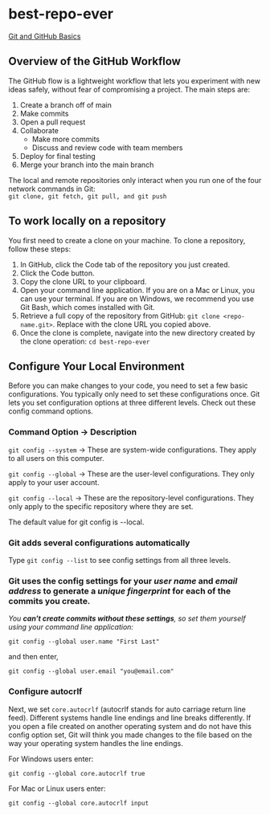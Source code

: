 # best-repo-ever
[Git and GitHub Basics](https://trailhead.salesforce.com/content/learn/modules/git-and-git-hub-basics/work-with-the-git-hub-workflow?trailmix_creator_id=walters954&trailmix_slug=cloud-code-getting-started)

## Overview of the GitHub Workflow  
The GitHub flow is a lightweight workflow that lets you experiment with new ideas safely, without fear of compromising a project. The main steps are:  
  
1. Create a branch off of main  
2. Make commits  
3. Open a pull request  
4. Collaborate  
   - Make more commits  
   - Discuss and review code with team members  
5. Deploy for final testing  
6. Merge your branch into the main branch 
  
The local and remote repositories only interact when you run one of the four network commands in Git:  
`git clone, git fetch, git pull, and git push`  
  
## To work locally on a repository  
You first need to create a clone on your machine. To clone a repository, follow these steps:

1. In GitHub, click the Code tab of the repository you just created.  
2. Click the Code button.  
3. Copy the clone URL to your clipboard.  
4. Open your command line application. If you are on a Mac or Linux, you can use your terminal. If you are on Windows, we recommend you use Git Bash, which comes installed with Git.  
5. Retrieve a full copy of the repository from GitHub: `git clone <repo-name.git>`. Replace with the clone URL you copied above.  
6. Once the clone is complete, navigate into the new directory created by the clone operation: `cd best-repo-ever`  
  
## Configure Your Local Environment  
Before you can make changes to your code, you need to set a few basic configurations. You typically only need to set these configurations once. Git lets you set configuration options at three different levels. Check out these config command options.  
  
### Command Option -> Description  
  
`git config --system` -> These are system-wide configurations. They apply to all users on this computer.  
  
`git config --global` -> These are the user-level configurations. They only apply to your user account.  
  
`git config --local` -> These are the repository-level configurations. They only apply to the specific repository where they are set.  

The default value for git config is --local.  
  
### Git adds several configurations automatically
Type `git config --list` to see config settings from all three levels.  
  
### Git uses the config settings for your *user name* and *email address* to generate a ***unique fingerprint*** for each of the commits you create. 

*You **can't create commits without these settings**, so set them yourself using your command line application:*

`git config --global user.name "First Last"`  
  
and then enter,  
  
`git config --global user.email "you@email.com"`  
  
### Configure autocrlf 
Next, we set `core.autocrlf` (autocrlf stands for auto carriage return line feed). Different systems handle line endings and line breaks differently. If you open a file created on another operating system and do not have this config option set, Git will think you made changes to the file based on the way your operating system handles the line endings.  
  
For Windows users enter:  
   
`git config --global core.autocrlf true`  
  
For Mac or Linux users enter:  
  
`git config --global core.autocrlf input`  
  